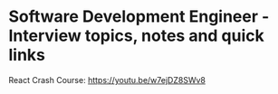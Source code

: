 # Software Development Engineer - Interview topics, notes and quick links

React Crash Course: https://youtu.be/w7ejDZ8SWv8

